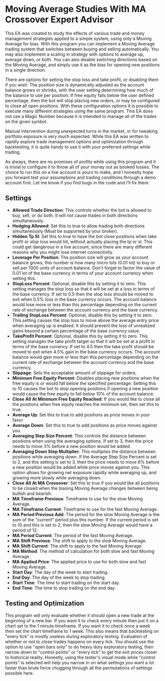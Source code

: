 # Moving Average Studies With MA Crossover Expert Advisor

This EA was created to study the effects of various trade and money management strategies applied to a simple system, using only a Moving Average for bias. With this program you can implement a Moving Average trading system that switches between buying and selling automatically. You may also implement a scaling in strategy with options to average up, average down, or both. You can also disable switching directions based on the Moving Average, and simply use it as the bias for opening new positions in a single direction.

There are options for setting the stop loss and take profit, or disabling them if you wish. The position size is dynamically adjusted as the account balance grows or shrinks, with the user setting determining how much of the balance to use per position. If free equity falls below the user defined percentage, then the bot will stop placing new orders, or may be configured to close all open positions. With these configuration options it is possible to execute many different strategies using the same program. This EA does not use a Magic Number because it is intended to manage all of the trades on the given symbol.

Manual intervention during unexpected turns in the market, or for tweaking portfolio exposure is very much expected. While this EA was written to rapidly explore trade management options and optimization through backtesting, it is quite handy to use it with your preferred settings while trading.

As always, there are no promises of profits while using this program and it is trivial to configure it to throw all of your money out as booked losses. The choice to run this on a live account is yours to make, and I honestly hope you forward test your assumptions and trading conditions through a demo account first. Let me know if you find bugs in the code and I'll fix them.



## Settings

 - **Allowed Trade Direction**: This controls whether the bot is allowed to buy, sell, or do both. It will not cause trades in both directions simultaneously.
 - **Hedging Allowed**: Set this to true to allow trading both directions simultaneously (Must be supported by your broker).
 - **Hidden Tp Sl**: Set this to true to have the bot close positions when take profit or stop loss would hit, without actually placing the tp or sl. This could get dangerous in a live account, since there are many different reasons why you might lose internet connectivity.
 - **Leverage Per Position**: The position size will grow as your account balance grows, this number is how many micro lots (0.01 lot) to buy or sell per 1000 units of account balance. Don't forget to factor the value of 0.01 lot of the base currency in terms of your account currency when setting this.
 - **StopLoss Percent**: Optional, disable this by setting it to zero. This setting manages the stop loss so that it will be set at a loss in terms of the base currency. If set to 0.5 then the stop loss should be moved to exit when 0.5% loss in the base currency occurs. The account balance would lose more or less than this percentage depending on the current rate of exchange between the account currency and the base currency.
 - **Trailing StopLoss Percent**: Optional, disable this by setting it to zero. This setting causes the stop loss to move above the average entry price when averaging up is enabled. It should prevent the loss of unrealized gains beyond a certain percentage of the base currency value.
 - **TakeProfit Percent**: Optional, disable this by setting it to zero. This setting manages the take profit target so that it will be set at a profit in terms of the base currency. If set to 4.5 then the take profit should be moved to exit when 4.5% gain in the base currency occurs. The account balance would gain more or less than this percentage depending on the current rate of exchange between the account currency and the base currency.
 - **Slippage**: Sets the acceptable amount of slippage for orders.
 - **Minimum Free Equity Percent**: Disables placing new positions when the free equity is or would fall below the specified percentage. Setting this to 10 causes the bot to stop opening positions if opening a new position would cause the free equity to fall below 10% of the account balance.
 - **Close All At Minimum Free Equity Reached**: If you would like to close all the positions when free equity reaches the minimum set, then set this to true.
 - **Average Up**: Set this to true to add positions as price moves in your favor.
 - **Average Down**: Set this to true to add positions as price moves against you.
 - **Averaging Step Size Percent**: This controls the distance between positions when using the averaging options. If set to 3, then the price needs to move 3% before a new position would be added.
 - **Averaging Down Step Multiplier**: This multiplies the distance between positions while averaging down. If the Average Step Size Percent is set to 2, and this setting is set to 3, then the price needs to move 6% before a new position would be added while price moves against you. This option allows for growing net exposure rapidly while averaging up, and growing more slowly while averaging down.
 - **Close All At MA Crossover**: Set this to true if you would like all positions to be closed when the biasing Moving Average changes between being bullish and bearish.
 - **MA Timeframe Previous**: Timeframe to use for the slow Moving Average.
 - **MA Timeframe Current**: Timeframe to use for the fast Moving Average.
 - **MA Period Previous Add**: The period for the slow Moving Average is the sum of the "current" period plus this number. If the current period is set to 10 and this is set to 2, then the slow Moving Average would have a period of 12.
 - **MA Period Current**: The period of the fast Moving Average.
 - **MA Shift Previous**: The shift to apply to the slow Moving Average.
 - **MA Shift Current**: The shift to apply to the fast Moving Average.
 - **MA Method**: The method of calculation for both slow and fast Moving Average.
 - **MA Applied Price**: The applied price to use for both slow and fast Moving Average.
 - **Start Day**: The day of the week to start trading.
 - **End Day**: The day of the week to stop trading.
 - **Start Time**: The time to start trading on the start day.
 - **End Time**: The time to stop trading on the end day.


## Testing and Optimization

This program will only evaluate whether it should open a new trade at the beginning of a new bar. If you want it to check every minute then put it on a chart set to the 1 minute timeframe. If you want it to check once a week then set the chart timeframe to 1 week. This also means that backtesting on "every tick" is mostly useless during exploratory testing. Evaluation of whether or not to close trades happens on every tick. You should use the option to use "open bars only" to do heavy duty exploratory testing, then narrow down to "control points" or "every tick" to get the exit prices closer to historical reality. Honestly, using the tester's visual mode while "control points" is selected will help you narrow in on what settings you want a lot faster than brute force chugging through all the permutations of settings possible here.
